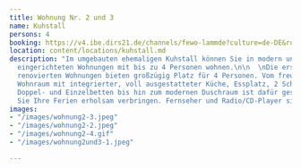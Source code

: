 ```yaml
---
title: Wohnung Nr. 2 und 3
name: Kuhstall
persons: 4
booking: https://v4.ibe.dirs21.de/channels/fewo-lammde?culture=de-DE&room_id=104925&los=3
location: content/locations/kuhstall.md
description: "Im umgebauten ehemaligen Kuhstall können Sie in modern und komfortabel
  eingerichteten Wohnungen mit bis zu 4 Personen wohnen.\n\n  \nDie erst kürzlich
  renovierten Wohnungen bieten großzügig Platz für 4 Personen. Vom freundlich eingerichteten
  Wohnraum mit integrierter, voll ausgestatteter Küche, Essplatz, 2 Schlafräumen mit
  Doppel- und Einzelbetten bis hin zum modernen Duschraum ist dafür gesorgt, dass
  Sie Ihre Ferien erholsam verbringen. Fernseher und Radio/CD-Player sind selbverständlich."
images:
- "/images/wohnung2-3.jpeg"
- "/images/wohnung2-2.jpeg"
- "/images/wohnung2-4.gif"
- "/images/wohnung2und3-1.jpeg"

---
```

